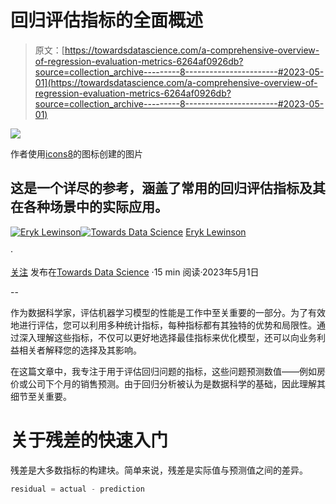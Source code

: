 # 回归评估指标的全面概述

> 原文：[https://towardsdatascience.com/a-comprehensive-overview-of-regression-evaluation-metrics-6264af0926db?source=collection_archive---------8-----------------------#2023-05-01](https://towardsdatascience.com/a-comprehensive-overview-of-regression-evaluation-metrics-6264af0926db?source=collection_archive---------8-----------------------#2023-05-01)

![](../Images/77a024aef30e9daead7e900ad76280bf.png)

作者使用[icons8](https://icons8.com/)的图标创建的图片

## 这是一个详尽的参考，涵盖了常用的回归评估指标及其在各种场景中的实际应用。

[](https://eryk-lewinson.medium.com/?source=post_page-----6264af0926db--------------------------------)[![Eryk Lewinson](../Images/56e09e19c0bbfecc582da58761d15078.png)](https://eryk-lewinson.medium.com/?source=post_page-----6264af0926db--------------------------------)[](https://towardsdatascience.com/?source=post_page-----6264af0926db--------------------------------)[![Towards Data Science](../Images/a6ff2676ffcc0c7aad8aaf1d79379785.png)](https://towardsdatascience.com/?source=post_page-----6264af0926db--------------------------------) [Eryk Lewinson](https://eryk-lewinson.medium.com/?source=post_page-----6264af0926db--------------------------------)

·

[关注](https://medium.com/m/signin?actionUrl=https%3A%2F%2Fmedium.com%2F_%2Fsubscribe%2Fuser%2F44bc27317e6b&operation=register&redirect=https%3A%2F%2Ftowardsdatascience.com%2Fa-comprehensive-overview-of-regression-evaluation-metrics-6264af0926db&user=Eryk+Lewinson&userId=44bc27317e6b&source=post_page-44bc27317e6b----6264af0926db---------------------post_header-----------) 发布在[Towards Data Science](https://towardsdatascience.com/?source=post_page-----6264af0926db--------------------------------) ·15 min 阅读·2023年5月1日[](https://medium.com/m/signin?actionUrl=https%3A%2F%2Fmedium.com%2F_%2Fvote%2Ftowards-data-science%2F6264af0926db&operation=register&redirect=https%3A%2F%2Ftowardsdatascience.com%2Fa-comprehensive-overview-of-regression-evaluation-metrics-6264af0926db&user=Eryk+Lewinson&userId=44bc27317e6b&source=-----6264af0926db---------------------clap_footer-----------)

--

[](https://medium.com/m/signin?actionUrl=https%3A%2F%2Fmedium.com%2F_%2Fbookmark%2Fp%2F6264af0926db&operation=register&redirect=https%3A%2F%2Ftowardsdatascience.com%2Fa-comprehensive-overview-of-regression-evaluation-metrics-6264af0926db&source=-----6264af0926db---------------------bookmark_footer-----------)

作为数据科学家，评估机器学习模型的性能是工作中至关重要的一部分。为了有效地进行评估，您可以利用多种统计指标，每种指标都有其独特的优势和局限性。通过深入理解这些指标，不仅可以更好地选择最佳指标来优化模型，还可以向业务利益相关者解释您的选择及其影响。

在这篇文章中，我专注于用于评估回归问题的指标，这些问题预测数值——例如房价或公司下个月的销售预测。由于回归分析被认为是数据科学的基础，因此理解其细节至关重要。

# 关于残差的快速入门

残差是大多数指标的构建块。简单来说，残差是实际值与预测值之间的差异。

```py
residual = actual - prediction
```
